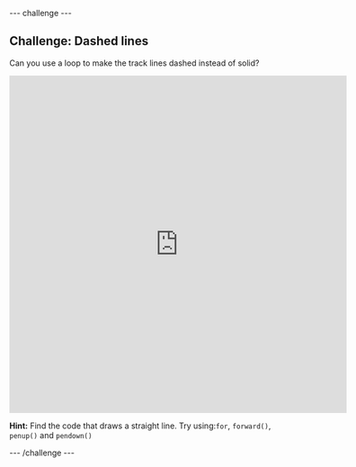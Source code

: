 --- challenge ---
## Challenge: Dashed lines

Can you use a loop to make the track lines dashed instead of solid?

<iframe src="https://editor.raspberrypi.org/en/embed/viewer/turtle-race-solution" width="600" height="600" frameborder="0" marginwidth="0" marginheight="0" allowfullscreen> </iframe> 

**Hint:** Find the code that draws a straight line. Try using:`for`, `forward()`, `penup()` and `pendown()`

--- /challenge ---
